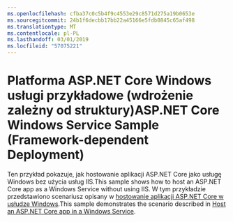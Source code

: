 ```yaml
---
ms.openlocfilehash: cfba37c0c5b4f9c4553e29c8571d275a19b0653e
ms.sourcegitcommit: 24b1f6decbb17bb22a45166e5fdb0845c65af498
ms.translationtype: MT
ms.contentlocale: pl-PL
ms.lasthandoff: 03/01/2019
ms.locfileid: "57075221"
---
```

# <a name="aspnet-core-windows-service-sample-framework-dependent-deployment"></a><span data-ttu-id="e2ef6-101">Platforma ASP.NET Core Windows usługi przykładowe (wdrożenie zależny od struktury)</span><span class="sxs-lookup"><span data-stu-id="e2ef6-101">ASP.NET Core Windows Service Sample (Framework-dependent Deployment)</span></span>

<span data-ttu-id="e2ef6-102">Ten przykład pokazuje, jak hostowanie aplikacji ASP.NET Core jako usługę Windows bez użycia usług IIS.</span><span class="sxs-lookup"><span data-stu-id="e2ef6-102">This sample shows how to host an ASP.NET Core app as a Windows Service without using IIS.</span></span> <span data-ttu-id="e2ef6-103">W tym przykładzie przedstawiono scenariusz opisany w [hostowanie aplikacji ASP.NET Core w usłudze Windows](https://docs.microsoft.com/aspnet/core/host-and-deploy/windows-service).</span><span class="sxs-lookup"><span data-stu-id="e2ef6-103">This sample demonstrates the scenario described in [Host an ASP.NET Core app in a Windows Service](https://docs.microsoft.com/aspnet/core/host-and-deploy/windows-service).</span></span>
